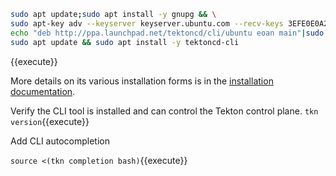 

```bash
sudo apt update;sudo apt install -y gnupg && \
sudo apt-key adv --keyserver keyserver.ubuntu.com --recv-keys 3EFE0E0A2F2F60AA && \
echo "deb http://ppa.launchpad.net/tektoncd/cli/ubuntu eoan main"|sudo tee /etc/apt/sources.list.d/tektoncd-ubuntu-cli.list && \
sudo apt update && sudo apt install -y tektoncd-cli
```
{{execute}}

More details on its various installation forms is in the [installation documentation](https://github.com/tektoncd/cli).

Verify the CLI tool is installed and can control the Tekton control plane.
`tkn version`{{execute}}

Add CLI autocompletion

`source <(tkn completion bash)`{{execute}}